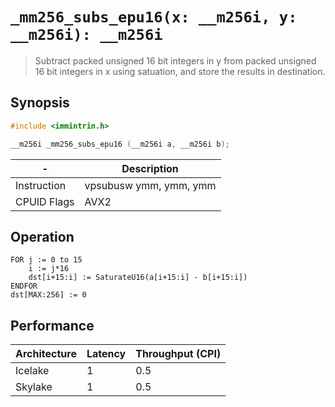 `_mm256_subs_epu16(x: __m256i, y: __m256i): __m256i`
====================================================

> Subtract packed unsigned 16 bit integers in y from packed unsigned 16 bit integers in x using satuation, and store the results in destination.

## Synopsis

```c
#include <immintrin.h>

__m256i _mm256_subs_epu16 (__m256i a, __m256i b);
```

| -           | Description            |
| ----------- | ---------------------- |
| Instruction | vpsubusw ymm, ymm, ymm |
| CPUID Flags | AVX2                   |

## Operation

```
FOR j := 0 to 15
	i := j*16
	dst[i+15:i] := SaturateU16(a[i+15:i] - b[i+15:i])
ENDFOR
dst[MAX:256] := 0
```

## Performance

| Architecture | Latency | Throughput (CPI) |
| ------------ | ------- | ---------------- |
| Icelake      | 1       | 0.5              |
| Skylake      | 1       | 0.5              |
